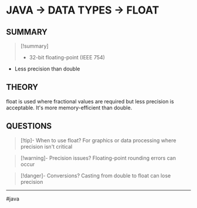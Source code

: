 # JAVA -> DATA TYPES -> FLOAT
## SUMMARY
> [!summary]
> - 32-bit floating-point (IEEE 754)
- Less precision than double

## THEORY
float is used where fractional values are required but less precision is acceptable. It's more memory-efficient than double.

## QUESTIONS
> [!tip]- When to use float?
> For graphics or data processing where precision isn't critical

> [!warning]- Precision issues?
> Floating-point rounding errors can occur

> [!danger]- Conversions?
> Casting from double to float can lose precision
- - - 
#java 